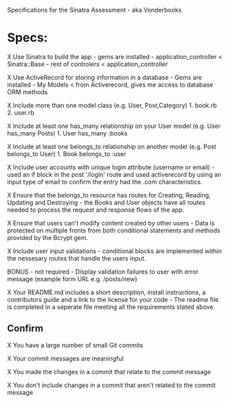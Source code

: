 Specifications for the Sinatra Assessment - aka Vonderbooks

# Specs:

   X   Use Sinatra to build the app
         - gems are installed
         - application_controller < Sinatra::Base
         - rest of controlers < application_controller

   X  Use ActiveRecord for storing information in a database
         - Gems are installed
         - My Models < from Activerecord, gives me access to database ORM methods
 
   X  Include more than one model class (e.g. User, Post,Category)
         1. book.rb
         2. user.rb
 
   X  Include at least one has_many relationship on your User model (e.g. User has_many Posts)
         1. User has_many :books
 
   X  Include at least one belongs_to relationship on another model (e.g. Post belongs_to User)
         1. Book belongs_to :user
 
   X  Include user accounts with unique login attribute (username or email)
         - used an if block in the post '/login' route and used activerecord by using an input type of email to confirm the entry had the .com characteristics.  
 
   X  Ensure that the belongs_to resource has routes for Creating, Reading, Updating and Destroying
         - the Books and User objects have all routes needed to process the request and response flows of the app.
 
   X  Ensure that users can't modify content created by other users
         - Data is protected on multiple fronts from both conditional statements and methods provided by the Bcrypt gem.
 
   X  Include user input validations
         - conditional blocks are implemented within the nessesary routes that handle the users input.
 
   BONUS - not required - Display validation failures to user with error message (example form URL e.g. /posts/new)
 
   X  Your README.md includes a short description, install instructions, a contributors guide and a link to the license for your code
      - The readme file is completed in a seperate file meeting all the requirements stated above.

## Confirm

   X  You have a large number of small Git commits

   X  Your commit messages are meaningful
   
   X  You made the changes in a commit that relate to the commit message
   
   X  You don't include changes in a commit that aren't related to the commit message
